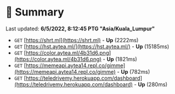 # 📖 Summary
Last updated: **6/5/2022, 8:12:45 PTG "Asia/Kuala_Lumpur"**

- `GET` [https://shrt.ml](https://shrt.ml) - **Up** (2222ms)
- `GET` [https://hst.aytea.ml/](https://hst.aytea.ml/) - **Up** (15185ms)
- `GET` [https://color.aytea.ml/4b31d6.png](https://color.aytea.ml/4b31d6.png) - **Up** (1821ms)
- `GET` [https://memeapi.aytea14.repl.co/gimme](https://memeapi.aytea14.repl.co/gimme) - **Up** (782ms)
- `GET` [https://teledrivemy.herokuapp.com/dashboard](https://teledrivemy.herokuapp.com/dashboard) - **Up** (280ms)
